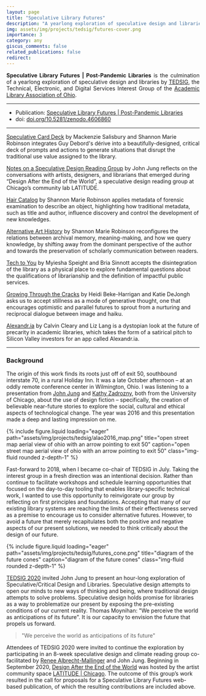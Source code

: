 ```yaml
---
layout: page
title: "Speculative Library Futures"
description: "A yearlong exploration of speculative design and libraries by TEDSIG" 
img: assets/img/projects/tedsig/futures-cover.png
importance: 3
category: any
giscus_comments: false
related_publications: false
redirect:
---
```


<div>
  <p style="text-align: justify;">
    <strong>Speculative Library Futures | Post-Pandemic Libraries</strong> is the culmination of a yearlong 
exploration of speculative design and libraries by <a href="https://www.alaoweb.org/igs/tedsig/index.html/">TEDSIG</a>, 
the Technical, Electronic, and Digital Services Interest Group of the <a href="https://www.alaoweb.org/">Academic 
Library Association of Ohio</a>.
  </p>
</div>


<hr/>

- Publication: [Speculative Library Futures \| Post-Pandemic Libraries](https://futures.alaoweb.org)
- doi: [doi.org/10.5281/zenodo.4606860](http://doi.org/10.5281/zenodo.4606860)

<hr/>


<!-- Article Teasers -->

[Speculative Card Deck](https://futures.alaoweb.org/speculative-deck.html/) by Mackenzie Salisbury and Shannon Marie Robinson integrates Guy Debord's dérive into a beautifully-designed, critical deck of prompts and actions to generate situations that disrupt the traditional use value assigned to the library.

[Notes on a Speculative Design Reading Group](https://futures.alaoweb.org/notes-on-a-speculative-design-reading-group.html/) by John Jung reflects on the conversations with artists, designers, and librarians that emerged during “Design After the End of the World”, a speculative design reading group at Chicago’s community lab LATITUDE.

[Hair Catalog](https://futures.alaoweb.org/hair-catalog.html/) by Shannon Marie Robinson applies metadata of forensic examination to describe an object, highlighting how traditional metadata, such as title and author, influence discovery and control the development of new knowledges.

[Alternative Art History](https://futures.alaoweb.org/alternative-art-history.html/) by Shannon Marie Robinson reconfigures the relations between archival memory, meaning-making, and how we query knowledge, by shifting away from the dominant perspective of the author and towards the preservation of scholarly communication between readers.

[Tech to You](https://futures.alaoweb.org/tech-to-you.html/) by Myiesha Speight and Bria Sinnott accepts the disintegration of the library as a physical place to explore fundamental questions about the qualifications of librarianship and the definition of impactful public services.

[Growing Through the Cracks](https://futures.alaoweb.org/growing-through-the-cracks.html/) by Heidi Beke-Harrigan and Katie DeJongh asks us to accept stillness as a mode of generative thought, one that encourages optimistic and parallel futures to sprout from a nurturing and reciprocal dialogue between image and haiku.

[Alexandr.ia](https://futures.alaoweb.org/alexandria.html/) by Calvin Cleary and Liz Lang is a dystopian look at the future of precarity in academic libraries, which takes the form of a satirical pitch to Silicon Valley investors for an app called Alexandr.ia.

<!-- Article Teasers -->

<hr/>

### Background

The origin of this work finds its roots just off of exit 50, southbound interstate 70, in a rural Holiday Inn. It was 
a late October afternoon – at an oddly remote conference center in Wilmington, Ohio.  I was listening to a presentation 
from [John Jung](https://johnjung.us/) and [Kathy Zadrozny](https://kzadrozny.com/), both from the University of 
Chicago, about the use of design fiction – specifically, the creation of believable near-future stories to explore 
the social, cultural and ethical aspects of technological change. The year was 2016 and this presentation made a 
deep and lasting impression on me.

<div class="row">
    <div class="col-sm mt-3 mt-md-0">
        {% include figure.liquid loading="eager" path="assets/img/projects/tedsig/alao2016_map.png" title="open street map aerial view of ohio with an arrow pointing to exit 50" caption="open street map aerial view of ohio with an arrow pointing to exit 50" class="img-fluid rounded z-depth-1" %}
    </div>
</div>

Fast-forward to 2018, when I became co-chair of TEDSIG in July. Taking the interest group in a fresh direction was an intentional decision. Rather than continue to facilitate workshops and schedule learning opportunities that focused on the day-to-day tooling that enables library-specific technical work, I wanted to use this opportunity to reinvigorate our group by reflecting on first principles and foundations. Accepting that many of our existing library systems are reaching the limits of their effectiveness served as a premise to encourage us to consider alternative futures. However, to avoid a future that merely recapitulates both the positive and negative aspects of our present solutions, we needed to think critically about the design of our future.

<div class="row">
    <div class="col-sm mt-3 mt-md-0">
        {% include figure.liquid loading="eager" path="assets/img/projects/tedsig/futures_cone.png" title="diagram of the future cones" caption="diagram of the future cones" class="img-fluid rounded z-depth-1" %}
    </div>
</div>

[TEDSIG 2020](https://tedsig.alaoweb.org/) invited John Jung to present an hour-long exploration of Speculative/Critical Design and Libraries. Speculative design attempts to open our minds to new ways of thinking and being, where traditional design attempts to solve problems. Speculative design holds promise for libraries as a way to problematize our present by exposing the pre-existing conditions of our current reality. Thomas Moynihan: "We perceive the world as anticipations of its future". It is our capacity to envision the future that propels us forward.

> "We perceive the world as anticipations of its future"

Attendees of TEDSIG 2020 were invited to continue the exploration by participating in an 8-week speculative design and climate reading group co-facilitated by [Renee Albrecht-Mallinger](http://www.reneelynn.com/) and John Jung. Beginning in September 2020, [Design After the End of the World](https://dzoladz.github.io/2020-reading-group/) was hosted by the artist community space [LATITUDE \| Chicago](https://www.latitudechicago.org/). The outcome of this group’s work resulted in the call for proposals for a Speculative Library Futures web-based publication, of which the resulting contributions are included above.
